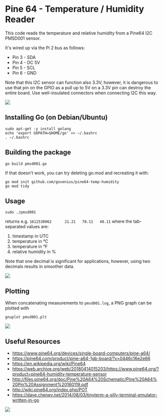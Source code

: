 # Pine 64 - Temperature / Humidity Reader

This code reads the temperature and relative humidity from a Pine64 I2C PMSD001 sensor.

It's wired up via the Pi 2 bus as follows:

- Pin 3 - SDA
- Pin 4 - DC 5V
- Pin 5 - SCL
- Pin 6 - GND

Note that this I2C sensor can function also 3.3V, however, it is dangerous to use that pin on the GPIO as a pull up to 5V on a 3.3V pin can destroy the entire board. Use well-insulated connectors when connecting I2C this way.

![](images/wiring.jpg)

## Installing Go (on Debian/Ubuntu)

    sudo apt-get -y install golang
    echo 'export GOPATH=$HOME/go' >> ~/.bashrc
    . ~/.bashrc

## Building the package

    go build pmsd001.go

If that doesn't work, you can try deleting go.mod and recreating it with:

    go mod init github.com/govenius/pine64-temp-humidity
    go mod tidy

## Usage

    sudo ./pmsd001

returns e.g. `1612530062      21.21   70.11   48.11` where the tab-separated values are:
1. timestamp in UTC
2. temperature in °C
3. temperature in °F
4. relative humidity in %

Note that one decimal is significant for applications, however, using two decimals results in smoother data.

![](images/PMSDO01_Dew_Point_Sensor_large.jpg)

## Plotting

When concatenating measurements to `pmsd001.log`, a PNG graph can be plotted with

    gnuplot pmsd001.plt

![](images/pmsd001.png)

## Useful Resources

- https://www.pine64.org/devices/single-board-computers/pine-a64/
- https://pine64.com/product/pine-a64-1gb-board/?v=0446c16e2e66
- https://en.wikipedia.org/wiki/Pine64
- https://web.archive.org/web/20180414015203/https://www.pine64.org/?product=pine64-humidity-temperature-sensor
- http://files.pine64.org/doc/Pine%20A64%20Schematic/Pine%20A64%20Pin%20Assignment%20160119.pdf
- http://wiki.pine64.org/index.php/POT
- https://dave.cheney.net/2014/08/03/tinyterm-a-silly-terminal-emulator-written-in-go

![](images/PMSDO01_Dew_Point_Sensor_2_large.jpg)
